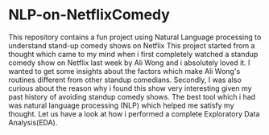 # NLP-on-NetflixComedy
This repository contains a fun project using Natural Language processing to understand stand-up comedy shows on Netflix
This project started from a thought which came to my mind when i first completely watched a standup comedy show on Netflix last week by Ali Wong and i absolutely loved it. I wanted to get some insights about the factors which make Ali Wong's routines different from other standup comedians. Secondly, I was also curious about the reason why i found this show very interesting given my past history of avoiding standup comedy shows. The best tool which i had was natural language processing (NLP) which helped me satisfy my thought. Let us have a look at how i performed a complete Exploratory Data Analysis(EDA).

